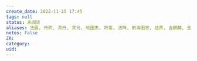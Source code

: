 ```yaml
---
create_date: 2022-11-25 17:45
tags: null
status: 未阅读 
aliases: 法器, 丹药, 灵丹, 灵马, 地图志, 符箓, 法阵, 航海图志, 结界, 金麒麟, 玉佩, 精怪志异, 朱砂墨, 灵弓, 阵法, 佩剑, 灵火, 金珠, 剑阵, 夜明珠, 阴火折, 银雀血, 异闻录, 皮影戏, 阴符, 诛邪阵, 血月
notes: False
ZK: 
category: 
uid: 
---
```



